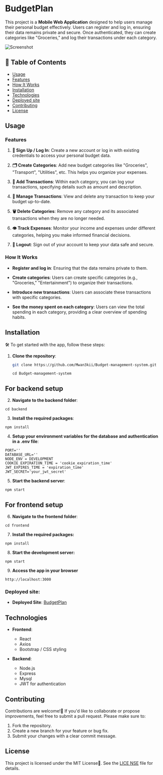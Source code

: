 # BudgetPlan

This project is a **Mobile Web Application** designed to help users manage their personal budget effectively. Users can register and log in, ensuring their data remains private and secure. Once authenticated, they can create categories like "Groceries," and log their transactions under each category.

![Screenshot](./website/static/img/proactivee.png)


## 📝 Table of Contents

- [Usage](#usage)
- [Features](#features)
- [How It Works](#how-it-works)
- [Installation](#installation)
- [Technologies](#technologies)
- [Deployed site](#deployed-site)
- [Contributing](#contributing)
- [License](#license)

## Usage 

### Features
1. **🔐 Sign Up / Log In**: Create a new account or log in with existing credentials to access your personal budget data.

2. **🗂️ Create Categories**: Add new budget categories like "Groceries", "Transport", "Utilities", etc. This helps you organize your expenses.

3. **💸 Add Transactions**: Within each category, you can log your transactions, specifying details such as amount and description.

4. **📝 Manage Transactions**: View and delete any transaction to keep your budget up-to-date.

5. **🗑️ Delete Categories**: Remove any category and its associated transactions when they are no longer needed.

6. **👁️ Track Expenses**: Monitor your income and expenses under different categories, helping you make informed financial decisions.

7. **🚪 Logout**: Sign out of your account to keep your data safe and secure.

### How It Works

- **Register and log in**: Ensuring that the data remains private to them.

- **Create categories**: Users can create specific categories (e.g., "Groceries," "Entertainment") to organize their transactions.

- **Introduce new transactions**: Users can associate these transactions with specific categories.

- **See the money spent on each category**: Users can view the total spending in each category, providing a clear overview of spending habits.

## Installation

🛠 To get started with the app, follow these steps:

1. **Clone the repository**:
   ```bash
   git clone https://github.com/Mwan3kii/Budget-management-system.git
   ```
   ```
   cd Budget-management-system
   ```
## For backend setup
2. **Navigate to the backend folder**:
```
cd backend
```
3. **Install the required packages**:
```
npm install
```
4. **Setup your environment variables for the database and authentication in a **.env** file**:
```
PORT=''
DATABASE_URL=''
NODE_ENV = DEVELOPMENT
COOKIE_EXPIRATION_TIME = 'cookie_expiration_time'
JWT_EXPIRES_TIME = 'expiration_time'
JWT_SECRET='your_jwt_secret'
```
5. **Start the backend server**:
```
npm start
```
## For frontend setup
6. **Navigate to the frontend folder**:
```
cd frontend
```
7. **Install the required packages:**
```
npm install
```
8. **Start the development server:**
```
npm start
```
9. **Access the app in your browser**
```
http://localhost:3000
```
### Deployed site:
- **Deployed Site**: [BudgetPlan](https://proactive-crime-site.onrender.com/)

## Technologies

- **Frontend**:
  - React
  - Axios
  - Bootstrap / CSS styling

- **Backend**:
  - Node.js
  - Express
  - Mysql
  - JWT for authentication

## Contributing

Contributions are welcome!🤝 If you'd like to collaborate or propose improvements, feel free to submit a pull request. Please make sure to:

1. Fork the repository.
2. Create a new branch for your feature or bug fix.
3. Submit your changes with a clear commit message.

## License

This project is licensed under the MIT License📄. See the [LICE
NSE](LICENSE) file for details.

